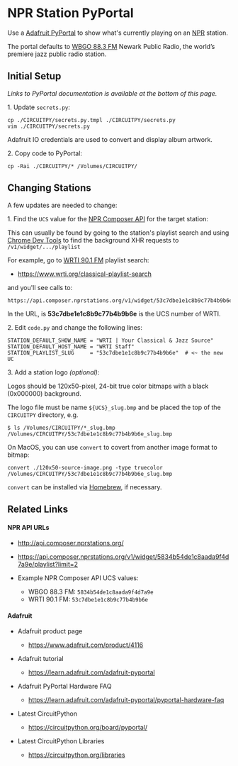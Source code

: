 
# NPR Station PyPortal

Use a [Adafruit PyPortal](https://www.adafruit.com/product/4116) to show what's currently playing on an [NPR](https://npr.org) station.

The portal defaults to [WBGO 88.3 FM](https://wbgo.org) Newark Public Radio, the world’s premiere jazz public radio station.


## Initial Setup

_Links to PyPortal documentation is available at the bottom of this page._

1\. Update `secrets.py`:

```
cp ./CIRCUITPY/secrets.py.tmpl ./CIRCUITPY/secrets.py
vim ./CIRCUITPY/secrets.py
```

Adafruit IO credentials are used to convert and display album artwork.

2\. Copy code to PyPortal:

```
cp -Rai ./CIRCUITPY/* /Volumes/CIRCUITPY/
```

## Changing Stations

A few updates are needed to change:

1\. Find the `UCS` value for the [NPR Composer API](http://api.composer.nprstations.org/) for the target station:

This can usually be found by going to the station's playlist search and using [Chrome Dev Tools](https://developers.google.com/web/tools/chrome-devtools) to find the background XHR requests to `/v1/widget/.../playlist`

For example, go to [WRTI 90.1 FM](https://wrti.org/) playlist search:

- https://www.wrti.org/classical-playlist-search

and you'll see calls to:

```
https://api.composer.nprstations.org/v1/widget/53c7dbe1e1c8b9c77b4b9b6e/playlist?...
```

In the URL, is **53c7dbe1e1c8b9c77b4b9b6e** is the UCS number of WRTI.

2\. Edit `code.py` and change the following lines:

```
STATION_DEFAULT_SHOW_NAME = "WRTI | Your Classical & Jazz Source"
STATION_DEFAULT_HOST_NAME = "WRTI Staff"
STATION_PLAYLIST_SLUG     = "53c7dbe1e1c8b9c77b4b9b6e"  # <~ the new UC
```

3\. Add a station logo _(optional)_:

Logos should be 120x50-pixel, 24-bit true color bitmaps with a black (0x000000) background.

The logo file must be name `${UCS}_slug.bmp` and be placed the top of the `CIRCUITPY` directory, e.g.

```
$ ls /Volumes/CIRCUITPY/*_slug.bmp
/Volumes/CIRCUITPY/53c7dbe1e1c8b9c77b4b9b6e_slug.bmp
```

On MacOS, you can use `convert` to covert from another image format to bitmap:

```
convert ./120x50-source-image.png -type truecolor /Volumes/CIRCUITPY/53c7dbe1e1c8b9c77b4b9b6e_slug.bmp
```

`convert` can be installed via [Homebrew](https://formulae.brew.sh/formula/imagemagick), if necessary.


## Related Links

#### NPR API URLs

- http://api.composer.nprstations.org/

- https://api.composer.nprstations.org/v1/widget/5834b54de1c8aada9f4d7a9e/playlist?limit=2

- Example NPR Composer API UCS values:
  - WBGO 88.3 FM: `5834b54de1c8aada9f4d7a9e`
  - WRTI 90.1 FM: `53c7dbe1e1c8b9c77b4b9b6e`


#### Adafruit

- Adafruit product page
  - https://www.adafruit.com/product/4116

- Adafruit tutorial
  - https://learn.adafruit.com/adafruit-pyportal

- Adafruit PyPortal Hardware FAQ
  - https://learn.adafruit.com/adafruit-pyportal/pyportal-hardware-faq

- Latest CircuitPython
  - https://circuitpython.org/board/pyportal/

- Latest CircuitPython Libraries
  - https://circuitpython.org/libraries
